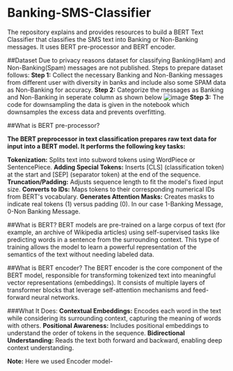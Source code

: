 # Banking-SMS-Classifier
The repository explains and provides resources to build a BERT Text Classifier that classifies the SMS text into Banking or Non-Banking messages. It uses BERT pre-processor and BERT encoder.

##Dataset
Due to privacy reasons dataset for classifying Banking(Ham) and Non-Banking(Spam) messages are not published. Steps to prepare dataset follows:
**Step 1:** Collect the necessary Banking and Non-Banking messages from different user with diversity in banks and include also some SPAM data as Non-Banking for accuracy.
**Step 2:** Categorize the messages as Banking and Non-Banking in seperate column as shown below
![image](https://github.com/user-attachments/assets/d1dc0f12-1fe9-4ad8-9ced-cd49cf038db4)
**Step 3:** The code for downsampling the data is given in the notebook which downsamples the excess data and prevents overfitting.


##What is BERT pre-processor?

**The BERT preprocessor in text classification prepares raw text data for input into a BERT model. It performs the following key tasks:**

**Tokenization:** Splits text into subword tokens using WordPiece or SentencePiece.
**Adding Special Tokens:** Inserts [CLS] (classification token) at the start and [SEP] (separator token) at the end of the sequence.
**Truncation/Padding:** Adjusts sequence length to fit the model's fixed input size.
**Converts to IDs:** Maps tokens to their corresponding numerical IDs from BERT's vocabulary.
**Generates Attention Masks:** Creates masks to indicate real tokens (1) versus padding (0). In our case 1-Banking Message, 0-Non Banking Message.

##What is BERT?
BERT models are pre-trained on a large corpus of text (for example, an archive of Wikipedia articles) using self-supervised tasks like predicting words in a sentence from the surrounding context. This type of training allows the model to learn a powerful representation of the semantics of the text without needing labeled data.

##What is BERT encoder?
The BERT encoder is the core component of the BERT model, responsible for transforming tokenized text into meaningful vector representations (embeddings). It consists of multiple layers of transformer blocks that leverage self-attention mechanisms and feed-forward neural networks.

###What It Does:
**Contextual Embeddings:** Encodes each word in the text while considering its surrounding context, capturing the meaning of words with others.
**Positional Awareness:** Includes positional embeddings to understand the order of tokens in the sequence.
**Bidirectional Understanding:** Reads the text both forward and backward, enabling deep context understanding.

**Note:** Here we used Encoder model-

